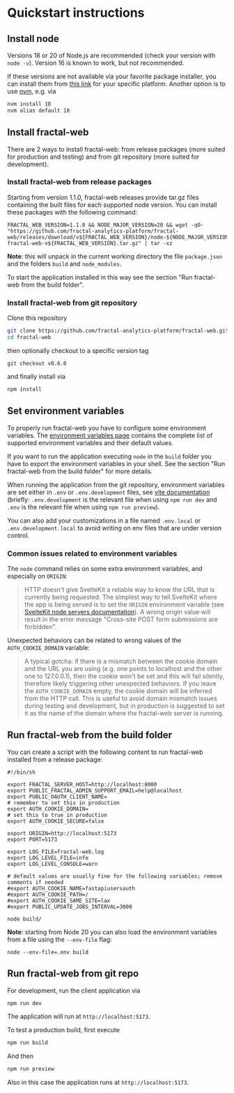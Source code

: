 # Quickstart instructions

## Install node

Versions 18 or 20 of Node.js are recommended (check your version with `node
-v`). Version 16 is known to work, but not recommended.

If these versions are not available via your favorite package installer, you
can install them from [this link](https://nodejs.org/en/download) for your
specific platform. Another option is to use
[nvm](https://github.com/nvm-sh/nvm), e.g. via
```bash
nvm install 18
nvm alias default 18
```

## Install fractal-web

There are 2 ways to install fractal-web: from release packages (more suited for production and testing) and from git repository (more suited for development).

### Install fractal-web from release packages

Starting from version 1.1.0, fractal-web releases provide tar.gz files containing the built files for each supported node version. You can install these packages with the following command:

```
FRACTAL_WEB_VERSION=1.1.0 && NODE_MAJOR_VERSION=20 && wget -qO- "https://github.com/fractal-analytics-platform/fractal-web/releases/download/v${FRACTAL_WEB_VERSION}/node-${NODE_MAJOR_VERSION}-fractal-web-v${FRACTAL_WEB_VERSION}.tar.gz" | tar -xz
```

**Note**: this will unpack in the current working directory the file `package.json` and the folders `build` and `node_modules`.

To start the application installed in this way see the section "Run fractal-web from the build folder".

### Install fractal-web from git repository

Clone this repository
```bash
git clone https://github.com/fractal-analytics-platform/fractal-web.git
cd fractal-web
```
then optionally checkout to a specific version tag
```
git checkout v0.6.0
```
and finally install via
```bash
npm install
```

## Set environment variables

To properly run fractal-web you have to configure some environment variables. The [environment variables page](./environment-variables.md) contains the complete list of supported environment variables and their default values.

If you want to run the application executing `node` in the `build` folder you have to export the environment variables in your shell. See the section "Run fractal-web from the build folder" for more details.

When running the application from the git repository, environment variables are set either in `.env` or `.env.development` files, see
[vite documentation](https://vitejs.dev/guide/env-and-mode.html#env-files)
(briefly: `.env.development` is the relevant file when using `npm run dev` and `.env` is the relevant file when using `npm run preview`).

You can also add your customizations in a file named `.env.local` or `.env.development.local` to avoid writing on env files that are under version control.

### Common issues related to environment variables

The `node` command relies on some extra environment variables, and especially on `ORIGIN`:

> HTTP doesn't give SvelteKit a reliable way to know the URL that is currently
> being requested. The simplest way to tell SvelteKit where the app is being
> served is to set the `ORIGIN` environment variable 
> (see [SvelteKit node servers documentation](https://kit.svelte.dev/docs/adapter-node#environment-variables-origin-protocolheader-hostheader-and-port-header)).
> A wrong origin value will result in the error message "Cross-site POST form submissions are forbidden".

Unexpected behaviors can be related to wrong values of the `AUTH_COOKIE_DOMAIN` variable:

> A typical gotcha: if there is a mismatch between the cookie domain and the
> URL you are using (e.g. one points to localhost and the other one to
> 127.0.0.1), then the cookie won't be set and this will fail silently,
> therefore likely triggering other unexpected behaviors.
> If you leave the `AUTH_COOKIE_DOMAIN` empty, the cookie domain will be
> inferred from the HTTP call. This is useful to avoid domain mismatch issues
> during testing and development, but in production is suggested to set it as
> the name of the domain where the fractal-web server is running.

## Run fractal-web from the build folder

You can create a script with the following content to run fractal-web installed from a release package:

```commandline
#!/bin/sh

export FRACTAL_SERVER_HOST=http://localhost:8000
export PUBLIC_FRACTAL_ADMIN_SUPPORT_EMAIL=help@localhost
export PUBLIC_OAUTH_CLIENT_NAME=
# remember to set this in production
export AUTH_COOKIE_DOMAIN=
# set this to true in production
export AUTH_COOKIE_SECURE=false

export ORIGIN=http://localhost:5173
export PORT=5173

export LOG_FILE=fractal-web.log
export LOG_LEVEL_FILE=info
export LOG_LEVEL_CONSOLE=warn

# default values are usually fine for the following variables; remove comments if needed
#export AUTH_COOKIE_NAME=fastapiusersauth
#export AUTH_COOKIE_PATH=/
#export AUTH_COOKIE_SAME_SITE=lax
#export PUBLIC_UPDATE_JOBS_INTERVAL=3000

node build/
```

**Note**: starting from Node 20 you can also load the environment variables from a file using the `--env-file` flag:

```commandline
node --env-file=.env build
```

## Run fractal-web from git repo

For development, run the client application via

```bash
npm run dev
```

The application will run at `http://localhost:5173`.

To test a production build, first execute

```bash
npm run build
```

And then

```bash
npm run preview
```

Also in this case the application runs at `http://localhost:5173`.
